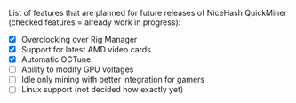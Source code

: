 List of features that are planned for future releases of NiceHash QuickMiner (checked features = already work in progress):
* [x] Overclocking over Rig Manager
* [x] Support for latest AMD video cards
* [x] Automatic OCTune
* [ ] Ability to modify GPU voltages
* [ ] Idle only mining with better integration for gamers
* [ ] Linux support (not decided how exactly yet)